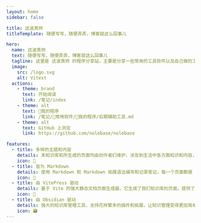 ```yaml
---
layout: home
sidebar: false

title: 这波真帅
titleTemplate: 随便写写，随便弄弄，博客就这么回事儿

hero:
  name: 这波真帅
  text: 随便写写，随便弄弄，博客就这么回事儿
  tagline: 这里是 这波真帅 的程序分享站，主要是分享一些常用的工具软件以及自己做的工具软件，偶尔也做一些笔记🐼
  image:
    src: /logo.svg
    alt: Vitest
  actions:
    - theme: brand
      text: 开始阅读
      link: /笔记/index
    - theme: alt
      text: 🛞我的程序
      link: /笔记/💽常用软件/🛞我的程序/后期辅助工具.md
    - theme: alt
      text: GitHub 上浏览
      link: https://github.com/nolebase/nolebase

features:
  - title: 多样的主题和内容
    details: 本知识库和所生成的页面均由创作者们维护，涉及到生活中各方面知识和内容，也不乏我们的回忆和畅想。
    icon: 🌈
  - title: 皆为 Markdown
    details: 使用 Markdown 和 Markdown 拓展语法编写和记录笔记，每一个页面都是 Markdown 文件。
    icon: 📃
  - title: 由 VitePress 驱动
    details: 基于 Vite 的强大静态文档页面生成器，它生成了我们知识库的页面，提供了简单易用的主题和工具。
    icon: 🚀
  - title: 由 Obsidian 驱动
    details: 强大的知识库管理工具，支持花样繁多的插件和拓展，让知识管理变得更加简单。
    icon: 🗃
---
```


<HomePage />
